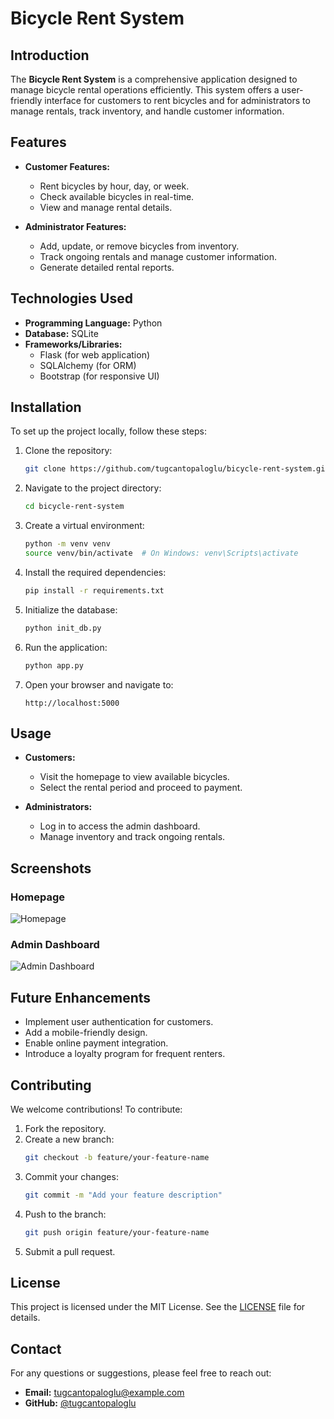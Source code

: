 # Bicycle Rent System

## Introduction
The **Bicycle Rent System** is a comprehensive application designed to manage bicycle rental operations efficiently. This system offers a user-friendly interface for customers to rent bicycles and for administrators to manage rentals, track inventory, and handle customer information.

## Features
- **Customer Features:**
  - Rent bicycles by hour, day, or week.
  - Check available bicycles in real-time.
  - View and manage rental details.

- **Administrator Features:**
  - Add, update, or remove bicycles from inventory.
  - Track ongoing rentals and manage customer information.
  - Generate detailed rental reports.

## Technologies Used
- **Programming Language:** Python
- **Database:** SQLite
- **Frameworks/Libraries:**
  - Flask (for web application)
  - SQLAlchemy (for ORM)
  - Bootstrap (for responsive UI)

## Installation
To set up the project locally, follow these steps:

1. Clone the repository:
   ```bash
   git clone https://github.com/tugcantopaloglu/bicycle-rent-system.git
   ```

2. Navigate to the project directory:
   ```bash
   cd bicycle-rent-system
   ```

3. Create a virtual environment:
   ```bash
   python -m venv venv
   source venv/bin/activate  # On Windows: venv\Scripts\activate
   ```

4. Install the required dependencies:
   ```bash
   pip install -r requirements.txt
   ```

5. Initialize the database:
   ```bash
   python init_db.py
   ```

6. Run the application:
   ```bash
   python app.py
   ```

7. Open your browser and navigate to:
   ```
   http://localhost:5000
   ```

## Usage
- **Customers:**
  - Visit the homepage to view available bicycles.
  - Select the rental period and proceed to payment.

- **Administrators:**
  - Log in to access the admin dashboard.
  - Manage inventory and track ongoing rentals.

## Screenshots
### Homepage
![Homepage](screenshots/homepage.png)

### Admin Dashboard
![Admin Dashboard](screenshots/admin_dashboard.png)

## Future Enhancements
- Implement user authentication for customers.
- Add a mobile-friendly design.
- Enable online payment integration.
- Introduce a loyalty program for frequent renters.

## Contributing
We welcome contributions! To contribute:
1. Fork the repository.
2. Create a new branch:
   ```bash
   git checkout -b feature/your-feature-name
   ```
3. Commit your changes:
   ```bash
   git commit -m "Add your feature description"
   ```
4. Push to the branch:
   ```bash
   git push origin feature/your-feature-name
   ```
5. Submit a pull request.

## License
This project is licensed under the MIT License. See the [LICENSE](LICENSE) file for details.

## Contact
For any questions or suggestions, please feel free to reach out:
- **Email:** [tugcantopaloglu@example.com](mailto:tugcantopaloglu@example.com)
- **GitHub:** [@tugcantopaloglu](https://github.com/tugcantopaloglu)
